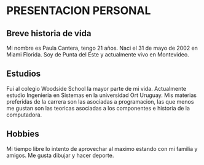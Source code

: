 # PRESENTACION PERSONAL

## Breve historia de vida
 Mi nombre es Paula Cantera, tengo 21 años. Naci el 31 de mayo de 2002 en Miami Florida. 
Soy de Punta del Este y actualmente vivo en Montevideo.

## Estudios
Fui al colegio Woodside School la mayor parte de mi vida. Actualmente estudio Ingenieria en Sistemas en la universidad Ort Uruguay. Mis materias preferidas de la carrera son las asociadas a programacion, las que menos me gustan son las teoricas asociadas a los componentes e historia de la computadora.

## Hobbies
Mi tiempo libre lo intento de aprovechar al maximo estando con mi familia y amigos. Me gusta dibujar y hacer deporte.
